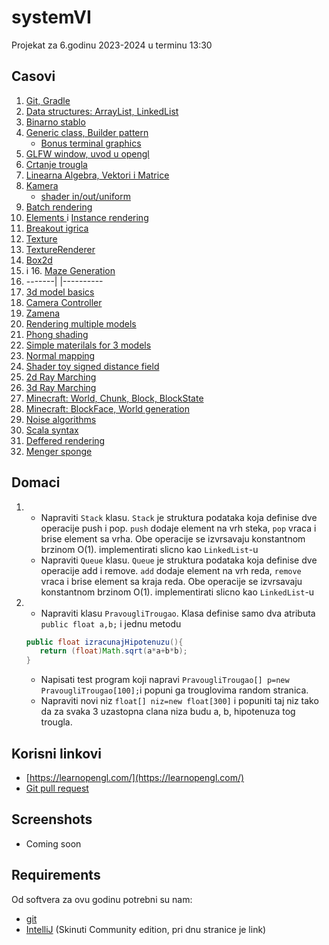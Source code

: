 # systemVI
Projekat za 6.godinu 2023-2024 u terminu 13:30

## Casovi
1. [Git, Gradle](GitGradle.md)
2. [Data structures: ArrayList, LinkedList](src/com/systemvi/examples/datastructures/Lists.md)
3. [Binarno stablo](src/com/systemvi/examples/datastructures/Tree.md)
4. [Generic class, Builder pattern](src/com/systemvi/examples/datastructures/GenericBuilder.md)
   + [Bonus terminal graphics](docs/Lanterna.md)
5. [GLFW window, uvod u opengl](docs/openglwindow/window.md)
6. [Crtanje trougla](docs/openglwindow/triangle.md)
7. [Linearna Algebra, Vektori i Matrice](docs/vektori/vektori.md)
8. [Kamera](docs/kamera/kamera.md)
   + [shader in/out/uniform](docs/shader/shader.md)
9. [Batch rendering](docs/optimizacijeRenderovanja/batch.md)
10. [Elements ](docs/optimizacijeRenderovanja/elements.md)i [Instance rendering](docs/optimizacijeRenderovanja/instance.md)
11. [Breakout igrica](docs/breakout.md)
12. [Texture](docs/textures/texture.md)
13. [TextureRenderer](docs/textures/textureRenderer.md)
14. [Box2d](docs/physics/box2d.md)
15. i 16. [Maze Generation](docs/mazeGeneration.md)
16. -------| |----------
17. [3d model basics](docs/test3d/3dmodelBasics.md)
18. [Camera Controller](docs/test3d/cameraController.md)
19. [Zamena](docs/zamena.md)
20. [Rendering multiple models](docs/test3d/instancing.md)
21. [Phong shading](docs/test3d/phongShading.md)
22. [Simple materilals for 3 models](docs/test3d/material.md)
23. [Normal mapping](docs/test3d/normalMapping.md)
24. [Shader toy signed distance field](docs/shaderToy/introSDF.md)
25. [2d Ray Marching](docs/shaderToy/2dRayMarching.md)
26. [3d Ray Marching](docs/shaderToy/3dRayMarching.md)
27. [Minecraft: World, Chunk, Block, BlockState](docs/minecraft/1.md)
28. [Minecraft: BlockFace, World generation](docs/minecraft/2.md)
29. [Noise algorithms]()
30. [Scala syntax]()
31. [Deffered rendering]()
32. [Menger sponge]()

## Domaci
1. + Napraviti `Stack` klasu. `Stack` je struktura podataka koja definise dve operacije 
push i pop. `push` dodaje element na vrh steka, `pop` vraca i brise element sa vrha. Obe operacije
se izvrsavaju konstantnom brzinom O(1). implementirati slicno kao `LinkedList`-u
   +  Napraviti `Queue` klasu. `Queue` je struktura podataka koja definise dve operacije
   add i remove. `add` dodaje element na vrh reda, `remove` vraca i brise element sa kraja reda. Obe operacije
   se izvrsavaju konstantnom brzinom O(1). implementirati slicno kao `LinkedList`-u
1. + Napraviti klasu `PravougliTrougao`. Klasa definise samo dva atributa `public float a,b;`
   i jednu metodu 
   ```java 
   public float izracunajHipotenuzu(){
      return (float)Math.sqrt(a*a+b*b);
   }
   ```
   + Napisati test program koji napravi `PravougliTrougao[] p=new PravougliTrougao[100];`i popuni ga trouglovima random stranica.
   + Napraviti novi niz `float[] niz=new float[300]` i popuniti taj niz tako da za svaka 3 uzastopna clana niza budu a, b, hipotenuza tog trougla.
## Korisni linkovi
+ [https://learnopengl.com/](https://learnopengl.com/)
+ [Git pull request](https://opensource.com/article/19/7/create-pull-request-github)
## Screenshots
+ Coming soon

## Requirements
Od softvera za ovu godinu potrebni su nam:
+ [git](https://git-scm.com/)
+ [IntelliJ](https://www.jetbrains.com/idea/download) (Skinuti Community edition, pri dnu stranice je link)

